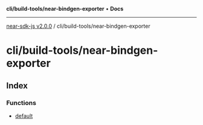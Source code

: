 **cli/build-tools/near-bindgen-exporter** • **Docs**

***

[near-sdk-js v2.0.0](../../../packages.md) / cli/build-tools/near-bindgen-exporter

# cli/build-tools/near-bindgen-exporter

## Index

### Functions

- [default](functions/default.md)
